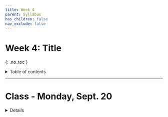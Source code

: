 ```yaml
---
title: Week 4
parent: Syllabus
has_children: false
nav_exclude: false
---
```


# Week 4: Title
{: .no_toc }

<details closed markdown="block">
  <summary>
    Table of contents
  </summary>
  {: .text-delta }
1. TOC
{:toc}
</details>

---

<!-- ########################################################################### -->

# Class - Monday, Sept. 20

<details closed markdown="block">
  <summary>Details</summary>

+ [**Class notes**](Class_1/XDASI_Probability_Distributions_Part1.html)
+ **In-class exercise** - [zipped .Rmd](Class_1/W4.C1_In-class_Exercise.zip)
</details>

<!-- ########################################################################### -->

<!-- ########################################################################### -->

<!-- # Class - Thursday, Sept. 23

<details closed markdown="block">
  <summary>Details</summary>

</details> -->

<!-- ########################################################################### -->

<!-- ########################################################################### -->

<!-- # Recitation - Friday, Sept. 24

<details closed markdown="block">
  <summary>Details</summary>

</details> -->

<!-- ########################################################################### -->

